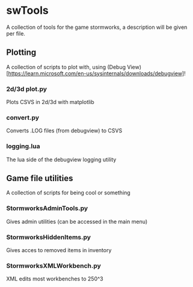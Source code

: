 # swTools
A collection of tools for the game stormworks, a description will be given per file.

## Plotting
A collection of scripts to plot with, using (Debug View)[https://learn.microsoft.com/en-us/sysinternals/downloads/debugview]!

### 2d/3d plot.py
Plots CSVS in 2d/3d with matplotlib

### convert.py
Converts .LOG files (from debugview) to CSVS

### logging.lua
The lua side of the debugview logging utility

## Game file utilities
A collection of scripts for being cool or something

### StormworksAdminTools.py
Gives admin utilities (can be accessed in the main menu)

### StormworksHiddenItems.py
Gives acces to removed items in inventory

### StormworksXMLWorkbench.py
XML edits most workbenches to 250^3
